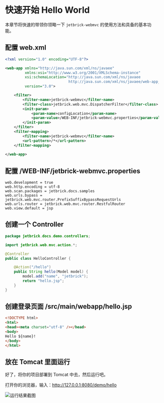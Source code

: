 快速开始 Hello World
================================

本章节将快速的带领你领略一下 `jetbrick-webmvc` 的使用方法和具备的基本功能。


配置 web.xml
-------------------------

```xml
<?xml version="1.0" encoding="UTF-8"?>

<web-app xmlns="http://java.sun.com/xml/ns/javaee"
         xmlns:xsi="http://www.w3.org/2001/XMLSchema-instance"
         xsi:schemaLocation="http://java.sun.com/xml/ns/javaee
                             http://java.sun.com/xml/ns/javaee/web-app_3_0.xsd"
         version="3.0">

    <filter>
        <filter-name>jetbrick-webmvc</filter-name>
        <filter-class>jetbrick.web.mvc.DispatcherFilter</filter-class>
        <init-param>
            <param-name>configLocation</param-name>
            <param-value>/WEB-INF/jetbrick-webmvc.properties</param-value>
        </init-param>
    </filter>
    <filter-mapping>
        <filter-name>jetbrick-webmvc</filter-name>
        <url-pattern>/*</url-pattern>
    </filter-mapping>
 
</web-app>
```


配置 /WEB-INF/jetbrick-webmvc.properties
--------------------------------------------------

```
web.development = true
web.http.encoding = utf-8
web.scan.packages = jetbrick.docs.samples
web.urls.bypass = jetbrick.web.mvc.router.PrefixSuffixBypassRequestUrls
web.urls.router = jetbrick.web.mvc.router.RestfulRouter
web.view.default = jsp
```

创建一个 Controller
-------------------------

```java
package jetbrick.docs.demo.controllers;

import jetbrick.web.mvc.action.*;

@Controller
public class HelloController {

    @Action("/hello")
    public String hello(Model model) {
        model.add("name", "jetbrick");
        return "hello.jsp";
    }
}
```


创建登录页面 /src/main/webapp/hello.jsp
--------------------------------------------------

```html
<!DOCTYPE html>
<html>
<head><meta charset="utf-8" /></head>
<body>
Hello ${name}!
</body>
</html>
```

放在 Tomcat 里面运行
--------------------------------------------------

好了，将你的项目部署到 Tomcat 中去，然后运行吧。

打开你的浏览器，输入：http://127.0.0.1:8080/demo/hello

![运行结果截图](/assets/images/tomcat_hello_world.png)

